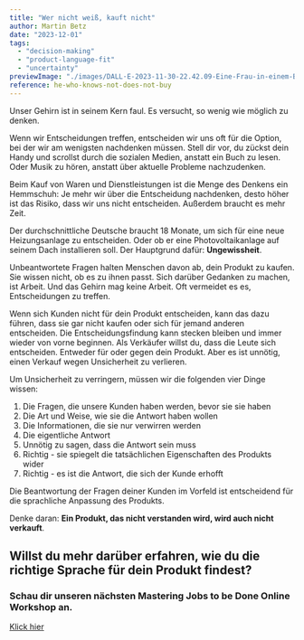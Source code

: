 ```yaml
---
title: "Wer nicht weiß, kauft nicht"
author: Martin Betz
date: "2023-12-01"
tags:
  - "decision-making"
  - "product-language-fit"
  - "uncertainty"
previewImage: "./images/DALL·E-2023-11-30-22.42.09-Eine-Frau-in-einem-Business-Kleid-steht-in-einem-Laden-und-versucht-sich-zwischen-zwei-Produkten-zu-entscheiden.-Ihr-Gesichtsausdruck-zeigt-Verwirrun.png"
reference: he-who-knows-not-does-not-buy
---
```


Unser Gehirn ist in seinem Kern faul. Es versucht, so wenig wie möglich zu denken.

Wenn wir Entscheidungen treffen, entscheiden wir uns oft für die Option, bei der wir am wenigsten nachdenken müssen. Stell dir vor, du zückst dein Handy und scrollst durch die sozialen Medien, anstatt ein Buch zu lesen. Oder Musik zu hören, anstatt über aktuelle Probleme nachzudenken.

Beim Kauf von Waren und Dienstleistungen ist die Menge des Denkens ein Hemmschuh: Je mehr wir über die Entscheidung nachdenken, desto höher ist das Risiko, dass wir uns nicht entscheiden. Außerdem braucht es mehr Zeit.

Der durchschnittliche Deutsche braucht 18 Monate, um sich für eine neue Heizungsanlage zu entscheiden. Oder ob er eine Photovoltaikanlage auf seinem Dach installieren soll. Der Hauptgrund dafür: **Ungewissheit**.

Unbeantwortete Fragen halten Menschen davon ab, dein Produkt zu kaufen. Sie wissen nicht, ob es zu ihnen passt. Sich darüber Gedanken zu machen, ist Arbeit. Und das Gehirn mag keine Arbeit. Oft vermeidet es es, Entscheidungen zu treffen.

Wenn sich Kunden nicht für dein Produkt entscheiden, kann das dazu führen, dass sie gar nicht kaufen oder sich für jemand anderen entscheiden. Die Entscheidungsfindung kann stecken bleiben und immer wieder von vorne beginnen. Als Verkäufer willst du, dass die Leute sich entscheiden. Entweder für oder gegen dein Produkt. Aber es ist unnötig, einen Verkauf wegen Unsicherheit zu verlieren.

Um Unsicherheit zu verringern, müssen wir die folgenden vier Dinge wissen:

1. Die Fragen, die unsere Kunden haben werden, bevor sie sie haben
2. Die Art und Weise, wie sie die Antwort haben wollen
3. Die Informationen, die sie nur verwirren werden
4. Die eigentliche Antwort
5. Unnötig zu sagen, dass die Antwort sein muss
6. Richtig - sie spiegelt die tatsächlichen Eigenschaften des Produkts wider
7. Richtig - es ist die Antwort, die sich der Kunde erhofft

Die Beantwortung der Fragen deiner Kunden im Vorfeld ist entscheidend für die sprachliche Anpassung des Produkts.

Denke daran: **Ein Produkt, das nicht verstanden wird, wird auch nicht verkauft**.

## Willst du mehr darüber erfahren, wie du die richtige Sprache für dein Produkt findest?

### Schau dir unseren nächsten Mastering Jobs to be Done Online Workshop an.

[Klick hier](/leistungen/mastering-jobs-to-be-done-online-workshop/)
